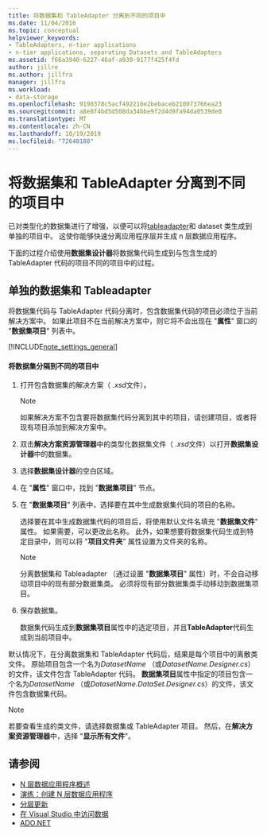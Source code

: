 ```yaml
---
title: 将数据集和 TableAdapter 分离到不同的项目中
ms.date: 11/04/2016
ms.topic: conceptual
helpviewer_keywords:
- TableAdapters, n-tier applications
- n-tier applications, separating Datasets and TableAdapters
ms.assetid: f66a3940-6227-46af-a930-9177f425f4fd
author: jillre
ms.author: jillfra
manager: jillfra
ms.workload:
- data-storage
ms.openlocfilehash: 9198378c5acf492216e2bebaceb210073766ea23
ms.sourcegitcommit: a8e8f4bd5d508da34bbe9f2d4d9fa94da0539de0
ms.translationtype: MT
ms.contentlocale: zh-CN
ms.lasthandoff: 10/19/2019
ms.locfileid: "72648188"
---
```

# <a name="separate-datasets-and-tableadapters-into-different-projects"></a>将数据集和 TableAdapter 分离到不同的项目中
已对类型化的数据集进行了增强，以便可以将[tableadapter](create-and-configure-tableadapters.md)和 dataset 类生成到单独的项目中。 这使你能够快速分离应用程序层并生成 n 层数据应用程序。

下面的过程介绍使用**数据集设计器**将数据集代码生成到与包含生成的 TableAdapter 代码的项目不同的项目中的过程。

## <a name="separate-datasets-and-tableadapters"></a>单独的数据集和 Tableadapter
将数据集代码与 TableAdapter 代码分离时，包含数据集代码的项目必须位于当前解决方案中。 如果此项目不在当前解决方案中，则它将不会出现在 "**属性**" 窗口的 "**数据集项目**" 列表中。

[!INCLUDE[note_settings_general](../data-tools/includes/note_settings_general_md.md)]

#### <a name="to-separate-the-dataset-into-a-different-project"></a>将数据集分隔到不同的项目中

1. 打开包含数据集的解决方案（ *.xsd*文件）。

    > [!NOTE]
    > 如果解决方案不包含要将数据集代码分离到其中的项目，请创建项目，或者将现有项目添加到解决方案中。

2. 双击**解决方案资源管理器**中的类型化数据集文件（ *.xsd*文件）以打开**数据集设计器**中的数据集。

3. 选择**数据集设计器**的空白区域。

4. 在 "**属性**" 窗口中，找到 "**数据集项目**" 节点。

5. 在 "**数据集项目**" 列表中，选择要在其中生成数据集代码的项目的名称。

     选择要在其中生成数据集代码的项目后，将使用默认文件名填充 "**数据集文件**" 属性。 如果需要，可以更改此名称。 此外，如果想要将数据集代码生成到特定目录中，则可以将 "**项目文件夹**" 属性设置为文件夹的名称。

    > [!NOTE]
    > 分离数据集和 Tableadapter （通过设置 "**数据集项目**" 属性）时，不会自动移动项目中的现有部分数据集类。 必须将现有部分数据集类手动移动到数据集项目。

6. 保存数据集。

     数据集代码生成到**数据集项目**属性中的选定项目，并且**TableAdapter**代码生成到当前项目中。

默认情况下，在分离数据集和 TableAdapter 代码后，结果是每个项目中的离散类文件。 原始项目包含一个名为*DatasetName* （或*DatasetName.Designer.cs*）的文件，该文件包含 TableAdapter 代码。 **数据集项目**属性中指定的项目包含一个名为*DatasetName* （或*DatasetName.DataSet.Designer.cs*）的文件，该文件包含数据集代码。

> [!NOTE]
> 若要查看生成的类文件，请选择数据集或 TableAdapter 项目。 然后，在**解决方案资源管理器**中，选择 "**显示所有文件**"。

## <a name="see-also"></a>请参阅

- [N 层数据应用程序概述](../data-tools/n-tier-data-applications-overview.md)
- [演练：创建 N 层数据应用程序](../data-tools/walkthrough-creating-an-n-tier-data-application.md)
- [分层更新](../data-tools/hierarchical-update.md)
- [在 Visual Studio 中访问数据](../data-tools/accessing-data-in-visual-studio.md)
- [ADO.NET](/dotnet/framework/data/adonet/index)
